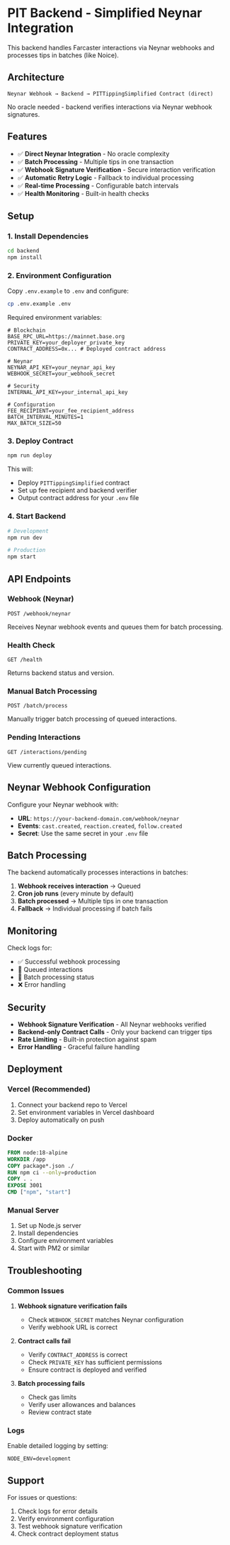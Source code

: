 # PIT Backend - Simplified Neynar Integration

This backend handles Farcaster interactions via Neynar webhooks and processes tips in batches (like Noice).

## Architecture

```
Neynar Webhook → Backend → PITTippingSimplified Contract (direct)
```

No oracle needed - backend verifies interactions via Neynar webhook signatures.

## Features

- ✅ **Direct Neynar Integration** - No oracle complexity
- ✅ **Batch Processing** - Multiple tips in one transaction
- ✅ **Webhook Signature Verification** - Secure interaction verification
- ✅ **Automatic Retry Logic** - Fallback to individual processing
- ✅ **Real-time Processing** - Configurable batch intervals
- ✅ **Health Monitoring** - Built-in health checks

## Setup

### 1. Install Dependencies

```bash
cd backend
npm install
```

### 2. Environment Configuration

Copy `.env.example` to `.env` and configure:

```bash
cp .env.example .env
```

Required environment variables:

```env
# Blockchain
BASE_RPC_URL=https://mainnet.base.org
PRIVATE_KEY=your_deployer_private_key
CONTRACT_ADDRESS=0x... # Deployed contract address

# Neynar
NEYNAR_API_KEY=your_neynar_api_key
WEBHOOK_SECRET=your_webhook_secret

# Security
INTERNAL_API_KEY=your_internal_api_key

# Configuration
FEE_RECIPIENT=your_fee_recipient_address
BATCH_INTERVAL_MINUTES=1
MAX_BATCH_SIZE=50
```

### 3. Deploy Contract

```bash
npm run deploy
```

This will:
- Deploy `PITTippingSimplified` contract
- Set up fee recipient and backend verifier
- Output contract address for your `.env` file

### 4. Start Backend

```bash
# Development
npm run dev

# Production
npm start
```

## API Endpoints

### Webhook (Neynar)
```
POST /webhook/neynar
```
Receives Neynar webhook events and queues them for batch processing.

### Health Check
```
GET /health
```
Returns backend status and version.

### Manual Batch Processing
```
POST /batch/process
```
Manually trigger batch processing of queued interactions.

### Pending Interactions
```
GET /interactions/pending
```
View currently queued interactions.

## Neynar Webhook Configuration

Configure your Neynar webhook with:

- **URL**: `https://your-backend-domain.com/webhook/neynar`
- **Events**: `cast.created`, `reaction.created`, `follow.created`
- **Secret**: Use the same secret in your `.env` file

## Batch Processing

The backend automatically processes interactions in batches:

1. **Webhook receives interaction** → Queued
2. **Cron job runs** (every minute by default)
3. **Batch processed** → Multiple tips in one transaction
4. **Fallback** → Individual processing if batch fails

## Monitoring

Check logs for:
- ✅ Successful webhook processing
- 📝 Queued interactions
- 🔄 Batch processing status
- ❌ Error handling

## Security

- **Webhook Signature Verification** - All Neynar webhooks verified
- **Backend-only Contract Calls** - Only your backend can trigger tips
- **Rate Limiting** - Built-in protection against spam
- **Error Handling** - Graceful failure handling

## Deployment

### Vercel (Recommended)

1. Connect your backend repo to Vercel
2. Set environment variables in Vercel dashboard
3. Deploy automatically on push

### Docker

```dockerfile
FROM node:18-alpine
WORKDIR /app
COPY package*.json ./
RUN npm ci --only=production
COPY . .
EXPOSE 3001
CMD ["npm", "start"]
```

### Manual Server

1. Set up Node.js server
2. Install dependencies
3. Configure environment variables
4. Start with PM2 or similar

## Troubleshooting

### Common Issues

1. **Webhook signature verification fails**
   - Check `WEBHOOK_SECRET` matches Neynar configuration
   - Verify webhook URL is correct

2. **Contract calls fail**
   - Verify `CONTRACT_ADDRESS` is correct
   - Check `PRIVATE_KEY` has sufficient permissions
   - Ensure contract is deployed and verified

3. **Batch processing fails**
   - Check gas limits
   - Verify user allowances and balances
   - Review contract state

### Logs

Enable detailed logging by setting:
```env
NODE_ENV=development
```

## Support

For issues or questions:
1. Check logs for error details
2. Verify environment configuration
3. Test webhook signature verification
4. Check contract deployment status